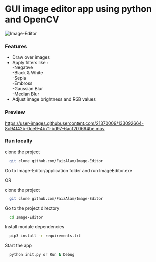 # GUI image editor app using python and OpenCV
![Image-Editor](https://socialify.git.ci/FaizAlam/Image-Editor/image?description=1&descriptionEditable=simple%20GUI%20image%20editor%20app%20using%20python%20and%20OpenCV&font=Inter&language=1&owner=1&pattern=Plus&theme=Light)

### Features
<ul>
  <li>Draw over images </li>
  <li>Apply filters like :</li>
      -Negative<br>
      -Black & White<br>
      -Sepia<br>
      -Embross<br>
      -Gaussian Blur<br>
      -Median Blur<br>
  <li>Adjust image brightness and RGB values</li>
</ul>

### Preview


https://user-images.githubusercontent.com/21370009/133092664-8c94f42b-0ce9-4b71-bd97-6acf2b0694be.mov


### Run locally 

clone the project

```bash
  git clone github.com/FaizAlam/Image-Editor
```
Go to Image-Editor/application folder and run ImageEditor.exe 

OR

clone the project

```bash
  git clone github.com/FaizAlam/Image-Editor
```

Go to the project directory

```bash
  cd Image-Editor
```

Install module dependencies

```bash
  pip3 install -r requirements.txt 
```

Start the app 

```bash
  python init.py or Run & Debug
  
```

